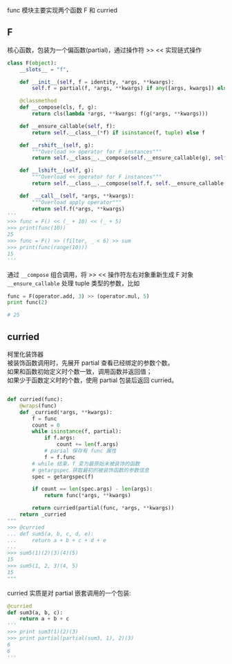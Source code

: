 func 模块主要实现两个函数 F 和 curried

## F

核心函数，包装为一个偏函数(partial)，通过操作符 >> << 实现链式操作

```python
class F(object):
    __slots__ = "f",

    def __init__(self, f = identity, *args, **kwargs):
        self.f = partial(f, *args, **kwargs) if any([args, kwargs]) else f

    @classmethod
    def __compose(cls, f, g):
        return cls(lambda *args, **kwargs: f(g(*args, **kwargs)))

    def __ensure_callable(self, f):
        return self.__class__(*f) if isinstance(f, tuple) else f

    def __rshift__(self, g):
        """Overload >> operator for F instances"""
        return self.__class__.__compose(self.__ensure_callable(g), self.f)

    def __lshift__(self, g):
        """Overload << operator for F instances"""
        return self.__class__.__compose(self.f, self.__ensure_callable(g))

    def  __call__(self, *args, **kwargs):
        """Overload apply operator"""
        return self.f(*args, **kwargs)
'''
>>> func = F() << (_ + 10) << (_ + 5)
>>> print(func(10))
25
>>> func = F() >> (filter, _ < 6) >> sum
>>> print(func(range(10)))
15
'''
```

通过 `__compose` 组合调用，将 >> << 操作符左右对象重新生成 F 对象  
`__ensure_callable` 处理 tuple 类型的参数，比如

```python
func = F(operator.add, 3) >> (operator.mul, 5)
print func(2)

# 25
```

## curried

柯里化装饰器  
被装饰函数调用时，先展开 partial 查看已经绑定的参数个数。  
如果和函数初始定义时个数一致，调用函数并返回值；  
如果少于函数定义时的个数，使用 partial 包装后返回 curried。

```python

def curried(func):
    @wraps(func)
    def _curried(*args, **kwargs):
        f = func
        count = 0
        while isinstance(f, partial):
            if f.args:
                count += len(f.args)
            # parial 保存有 func 属性
            f = f.func
        # while 结束，f 变为最原始未被装饰的函数
        # getargspec 获取最初的被装饰函数的参数信息
        spec = getargspec(f)

        if count == len(spec.args) - len(args):
            return func(*args, **kwargs)

        return curried(partial(func, *args, **kwargs))
    return _curried
"""
>>> @curried
... def sum5(a, b, c, d, e):
...     return a + b + c + d + e
...
>>> sum5(1)(2)(3)(4)(5)
15
>>> sum5(1, 2, 3)(4, 5)
15
"""
```

curried 实质是对 partial 嵌套调用的一个包装:

```python
@curried
def sum3(a, b, c):
    return a + b + c
'''
>>> print sum3(1)(2)(3)
>>> print partial(partial(sum3, 1), 2)(3)
6
6
'''
```
